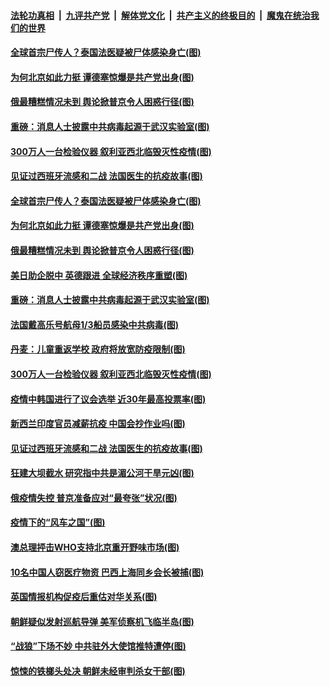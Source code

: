 

####  [法轮功真相](../../../../basic/blob/master/README.md?t=04161830) &nbsp;|&nbsp; [九评共产党](../../../../9ping.md/blob/master/README.md?t=04161830) &nbsp;|&nbsp; [解体党文化](../../../../jtdwh.md/blob/master/README.md?t=04161830)  &nbsp;|&nbsp; [共产主义的终极目的](../../../../gczydzjmd.md/blob/master/README.md?t=04161830) &nbsp;|&nbsp; [魔鬼在统治我们的世界](../../../../mgztzwmdsj.md/blob/master/README.md?t=04161830) 

#### [全球首宗尸传人？泰国法医疑被尸体感染身亡(图)](../pages/p9/929995.md?t=04161830) 

#### [为何北京如此力挺 谭德塞惊爆是共产党出身(图)](../pages/p9/929993.md?t=04161830) 

#### [俄最糟糕情况未到 舆论掀普京令人困惑行径(图)](../pages/p9/929903.md?t=04161830) 

#### [重磅：消息人士披露中共病毒起源于武汉实验室(图)](../pages/p9/929966.md?t=04161830) 

#### [300万人一台检验仪器 叙利亚西北临毁灭性疫情(图)](../pages/p9/929900.md?t=04161830) 

#### [见证过西班牙流感和二战 法国医生的抗疫故事(图)](../pages/p9/929932.md?t=04161830) 

#### [全球首宗尸传人？泰国法医疑被尸体感染身亡(图)](../pages/p9/929995.md?t=04161830) 

#### [为何北京如此力挺 谭德塞惊爆是共产党出身(图)](../pages/p9/929993.md?t=04161830) 

#### [俄最糟糕情况未到 舆论掀普京令人困惑行径(图)](../pages/p9/929903.md?t=04161830) 

#### [美日助企脱中 英德跟进 全球经济秩序重塑(图)](../pages/p9/929953.md?t=04161830) 

#### [重磅：消息人士披露中共病毒起源于武汉实验室(图)](../pages/p9/929966.md?t=04161830) 

#### [法国戴高乐号航母1/3船员感染中共病毒(图)](../pages/p9/929963.md?t=04161830) 

#### [丹麦：儿童重返学校 政府将放宽防疫限制(图)](../pages/p9/929957.md?t=04161830) 

#### [300万人一台检验仪器 叙利亚西北临毁灭性疫情(图)](../pages/p9/929900.md?t=04161830) 

#### [疫情中韩国进行了议会选举 近30年最高投票率(图)](../pages/p9/929954.md?t=04161830) 

#### [新西兰印度官员减薪抗疫 中国会抄作业吗(图)](../pages/p9/929960.md?t=04161830) 

#### [见证过西班牙流感和二战 法国医生的抗疫故事(图)](../pages/p9/929932.md?t=04161830) 

#### [狂建大坝截水 研究指中共是湄公河干旱元凶(图)](../pages/p9/929803.md?t=04161830) 

#### [俄疫情失控 普京准备应对“最夸张”状况(图)](../pages/p9/929792.md?t=04161830) 

#### [疫情下的“风车之国”(图)](../pages/p9/929827.md?t=04161830) 

#### [澳总理抨击WHO支持北京重开野味市场(图)](../pages/p9/929818.md?t=04161830) 

#### [10名中国人窃医疗物资 巴西上海同乡会长被捕(图)](../pages/p9/929791.md?t=04161830) 

#### [英国情报机构促疫后重估对华关系(图)](../pages/p9/929804.md?t=04161830) 

#### [朝鲜疑似发射巡航导弹 美军侦察机飞临半岛(图)](../pages/p9/929776.md?t=04161830) 

#### [“战狼”下场不妙 中共驻外大使馆推特遭停(图)](../pages/p9/929751.md?t=04161830) 

#### [惊悚的铁榔头处决 朝鲜未经审判杀女干部(图)](../pages/p9/929655.md?t=04161830) 

